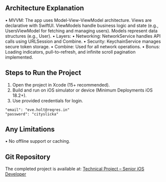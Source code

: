 ## Architecture Explanation
•  MVVM: The app uses Model-View-ViewModel architecture. Views are declarative with SwiftUI. ViewModels handle business logic and state (e.g., UsersViewModel for fetching and managing users). Models represent data structures (e.g., User).
•  Layers:
	•  Networking: NetworkService handles API calls using URLSession and Combine.
	•  Security: KeychainService manages secure token storage.
•  Combine: Used for all network operations.
•  Bonus: Loading indicators, pull-to-refresh, and infinite scroll pagination implemented.

## Steps to Run the Project
1.  Open the project in Xcode (15+ recommended).
2.  Build and run on iOS simulator or device (Minimum Deployments iOS 18.2+).
3.  Use provided credentials for login.
```
"email": "eve.holt@reqres.in"
"password": "cityslicka"
```
## Any Limitations
•  No offline support or caching.

## Git Repository
The completed project is available at: [Technical Project – Senior iOS Developer](https://github.com/shuvokarmakar011/Technical-Project-Assessment
)

